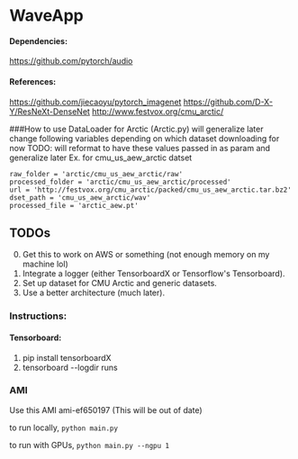 # WaveApp

#### Dependencies:

https://github.com/pytorch/audio



#### References:

https://github.com/jiecaoyu/pytorch_imagenet
https://github.com/D-X-Y/ResNeXt-DenseNet
http://www.festvox.org/cmu_arctic/


###How to use DataLoader for Arctic (Arctic.py) will generalize later 
change following variables depending on which dataset downloading for now
TODO: will reformat to have these values passed in as param and generalize later
Ex. for cmu_us_aew_arctic datset

    raw_folder = 'arctic/cmu_us_aew_arctic/raw'
    processed_folder = 'arctic/cmu_us_aew_arctic/processed'
    url = 'http://festvox.org/cmu_arctic/packed/cmu_us_aew_arctic.tar.bz2'
    dset_path = 'cmu_us_aew_arctic/wav'
    processed_file = 'arctic_aew.pt'

    






## TODOs
0. Get this to work on AWS or something (not enough memory on my machine lol)
1. Integrate a logger (either TensorboardX or Tensorflow's Tensorboard).
2. Set up dataset for CMU Arctic and generic datasets.
3. Use a better architecture (much later).

### Instructions:

#### Tensorboard:
1. pip install tensorboardX
2. tensorboard --logdir runs



### AMI 
Use this AMI ami-ef650197
(This will be out of date)


to run locally, 
   `python main.py`

to run with GPUs,
   `python main.py --ngpu 1`
